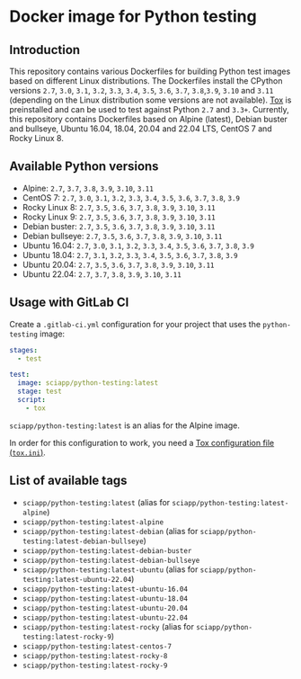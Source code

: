 # Docker image for Python testing

## Introduction

This repository contains various Dockerfiles for building Python test images based on different Linux distributions. The
Dockerfiles install the CPython versions `2.7`, `3.0`, `3.1`, `3.2`, `3.3`, `3.4`, `3.5`, `3.6`, `3.7`, `3.8`,`3.9`,
`3.10` and `3.11` (depending on the Linux distribution some versions are not available).
[Tox](https://tox.readthedocs.io/en/latest/) is preinstalled and can be used to test against Python `2.7` and `3.3+`.
Currently, this repository contains Dockerfiles based on Alpine (latest), Debian buster and bullseye, Ubuntu 16.04,
18.04, 20.04 and 22.04 LTS, CentOS 7 and Rocky Linux 8.

## Available Python versions

- Alpine: `2.7`, `3.7`, `3.8`, `3.9`, `3.10`, `3.11`
- CentOS 7: `2.7`, `3.0`, `3.1`, `3.2`, `3.3`, `3.4`, `3.5`, `3.6`, `3.7`, `3.8`, `3.9`
- Rocky Linux 8: `2.7`, `3.5`, `3.6`, `3.7`, `3.8`, `3.9`, `3.10`, `3.11`
- Rocky Linux 9: `2.7`, `3.5`, `3.6`, `3.7`, `3.8`, `3.9`, `3.10`, `3.11`
- Debian buster: `2.7`, `3.5`, `3.6`, `3.7`, `3.8`, `3.9`, `3.10`, `3.11`
- Debian bullseye: `2.7`, `3.5`, `3.6`, `3.7`, `3.8`, `3.9`, `3.10`, `3.11`
- Ubuntu 16.04: `2.7`, `3.0`, `3.1`, `3.2`, `3.3`, `3.4`, `3.5`, `3.6`, `3.7`, `3.8`, `3.9`
- Ubuntu 18.04: `2.7`, `3.1`, `3.2`, `3.3`, `3.4`, `3.5`, `3.6`, `3.7`, `3.8`, `3.9`
- Ubuntu 20.04: `2.7`, `3.5`, `3.6`, `3.7`, `3.8`, `3.9`, `3.10`, `3.11`
- Ubuntu 22.04: `2.7`, `3.7`, `3.8`, `3.9`, `3.10`, `3.11`

## Usage with GitLab CI

Create a `.gitlab-ci.yml` configuration for your project that uses the `python-testing` image:

```yaml
stages:
  - test

test:
  image: sciapp/python-testing:latest
  stage: test
  script:
    - tox
```

`sciapp/python-testing:latest` is an alias for the Alpine image.

In order for this configuration to work, you need a
[Tox configuration file (`tox.ini`)](https://tox.readthedocs.io/en/latest/).

## List of available tags

- `sciapp/python-testing:latest` (alias for `sciapp/python-testing:latest-alpine`)
- `sciapp/python-testing:latest-alpine`
- `sciapp/python-testing:latest-debian` (alias for `sciapp/python-testing:latest-debian-bullseye`)
- `sciapp/python-testing:latest-debian-buster`
- `sciapp/python-testing:latest-debian-bullseye`
- `sciapp/python-testing:latest-ubuntu` (alias for `sciapp/python-testing:latest-ubuntu-22.04`)
- `sciapp/python-testing:latest-ubuntu-16.04`
- `sciapp/python-testing:latest-ubuntu-18.04`
- `sciapp/python-testing:latest-ubuntu-20.04`
- `sciapp/python-testing:latest-ubuntu-22.04`
- `sciapp/python-testing:latest-rocky` (alias for `sciapp/python-testing:latest-rocky-9`)
- `sciapp/python-testing:latest-centos-7`
- `sciapp/python-testing:latest-rocky-8`
- `sciapp/python-testing:latest-rocky-9`

